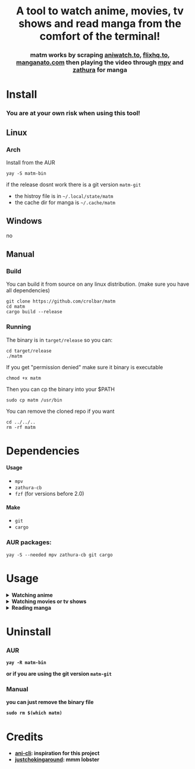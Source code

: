 <h1 align="center">
A tool to watch anime, movies, tv shows and read manga from the comfort of the terminal! 
</h1>

<h3 align="center">
    matm works by scraping 
    <a href="https://aniwatch.to">aniwatch.to</a>, 
    <a href="https://flixhq.to/">flixhq.to</a>,
    <a href="https://manganato.com/">manganato.com</a>
    then playing the video through 
    <a href="https://github.com/mpv-player/mpv">mpv</a> and 
    <a href="https://github.com/pwmt/zathura">zathura</a> for manga
</h3>

# Install
### You are at your own risk when using this tool!

## Linux

### Arch
Install from the AUR
```
yay -S matm-bin
```
if the release dosnt work there is a git version `matm-git`
- the histroy file is in `~/.local/state/matm`
- the cache dir for manga is `~/.cache/matm`

## Windows
no

## Manual

### Build
You can build it from source on any linux distribution. (make sure you have all dependencies)
```
git clone https://github.com/crolbar/matm
cd matm
cargo build --release
```



### Running
The binary is in `target/release` so you can:
```
cd target/release
./matm
```

If you get "permission denied" make sure it binary is executable
```
chmod +x matm
```

Then you can cp the binary into your $PATH
```
sudo cp matm /usr/bin
```
You can remove the cloned repo if you want
```
cd ../../..
rm -rf matm
```

# Dependencies
#### Usage
- `mpv`
- `zathura-cb`
- `fzf` (for versions before 2.0)
#### Make
- `git`
- `cargo`

### AUR packages:
```
yay -S --needed mpv zathura-cb git cargo
```

# Usage
<details><summary><b>Watching anime</summary>

```
matm ani
```
You can use `matm a` for short

#### Continue to watch from history
```
matm a -c
```

#### Watch the dubbed versioin
```
matm a --dub
```

#### Get the help menu
```
matm a --help
```

</details><details><summary><b>Watching movies or tv shows</summary>

```
matm mov
```
You can use `matm m` for short

#### Continue to watch from history
```
matm m -c
```

#### Use vlc insead of mpv (not recommended)
Sometimes takes a bit to load
```
matm m --vlc
```

#### Get the help menu
```
matm m --help
```
</details><details><summary><b>Reading manga</summary>

```
matm man
```
You can use `matm ma` for short

#### Continue to watch from history
```
matm ma -c
```

#### Clean the cache directory
```
matm ma --clean
```

#### Get the help menu
```
matm ma --help
```
</details>

# Uninstall
### AUR
```
yay -R matm-bin
```
or if you are using the git version `matm-git`


### Manual
you can just remove the binary file
```
sudo rm $(which matm)
```

# Credits
- [ani-cli](https://github.com/pystardust/ani-cli): inspiration for this project
- [justchokingaround](https://github.com/justchokingaround): mmm lobster

